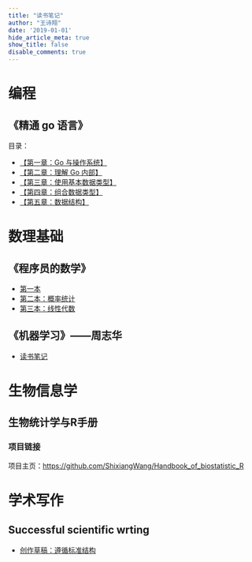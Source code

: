 ```yaml
---
title: "读书笔记"
author: "王诗翔"
date: '2019-01-01'
hide_article_meta: true
show_title: false
disable_comments: true
---
```


# 编程

## 《精通 go 语言》

目录：

- [【第一章：Go 与操作系统】](../read/mastering-go-book-chapter-01)
- [【第二章：理解 Go 内部】](../read/mastering-go-book-chapter-02)
- [【第三章：使用基本数据类型】](../read/mastering-go-book-chapter-03)
- [【第四章：组合数据类型】](../read/mastering-go-book-chapter-04)
- [【第五章：数据结构】](../read/mastering-go-book-chapter-05)

# 数理基础

## 《程序员的数学》

- [第一本](../read/math-for-programmer-s1)
- [第二本：概率统计](../read/math-for-programmer-s2)
- [第三本：线性代数](../read/math-for-programmer-s3)

## 《机器学习》——周志华

- [读书笔记](../read/machine-learning-by-zhou)

# 生物信息学

## 生物统计学与R手册

### 项目链接

项目主页：<https://github.com/ShixiangWang/Handbook_of_biostatistic_R>

# 学术写作

## Successful scientific wrting

- [创作草稿：遵循标准结构](../read/sci-writing-composing-a-first-draft)

